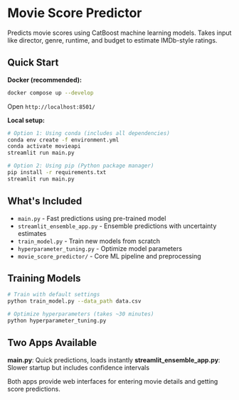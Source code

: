 # Movie Score Predictor

Predicts movie scores using CatBoost machine learning models. Takes input like director, genre, runtime, and budget to estimate IMDb-style ratings.

## Quick Start

**Docker (recommended):**
```bash
docker compose up --develop
```
Open `http://localhost:8501/`

**Local setup:**
```bash
# Option 1: Using conda (includes all dependencies)
conda env create -f environment.yml
conda activate movieapi
streamlit run main.py

# Option 2: Using pip (Python package manager)
pip install -r requirements.txt
streamlit run main.py
```

## What's Included

- `main.py` - Fast predictions using pre-trained model
- `streamlit_ensemble_app.py` - Ensemble predictions with uncertainty estimates  
- `train_model.py` - Train new models from scratch
- `hyperparameter_tuning.py` - Optimize model parameters
- `movie_score_predictor/` - Core ML pipeline and preprocessing

## Training Models

```bash
# Train with default settings
python train_model.py --data_path data.csv

# Optimize hyperparameters (takes ~30 minutes)
python hyperparameter_tuning.py
```

## Two Apps Available

**main.py**: Quick predictions, loads instantly
**streamlit_ensemble_app.py**: Slower startup but includes confidence intervals

Both apps provide web interfaces for entering movie details and getting score predictions.